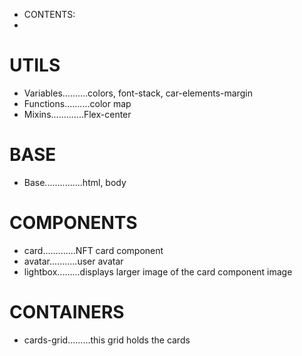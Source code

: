 -   CONTENTS:
-

# UTILS

-   Variables..........colors, font-stack, car-elements-margin
-   Functions..........color map
-   Mixins.............Flex-center

# BASE

-   Base...............html, body

# COMPONENTS

-   card.............NFT card component
-   avatar...........user avatar
-   lightbox.........displays larger image of the card component image

# CONTAINERS

-   cards-grid.........this grid holds the cards
